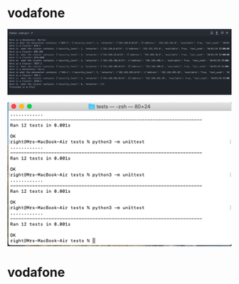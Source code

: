 # vodafone

![Test Image](https://github.com/y0d32/vodafone/blob/master/main.png)

![Test Image](https://github.com/y0d32/vodafone/blob/master/Screenshot%202020-07-14%20at%208.54.46%20AM.png)



# vodafone
